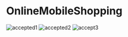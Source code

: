 # OnlineMobileShopping
![accepted1](https://user-images.githubusercontent.com/64476942/97336022-8b8e6400-18a4-11eb-8faf-5dfd05f7f0a6.jpg)
![accepted2](https://user-images.githubusercontent.com/64476942/97336239-cabcb500-18a4-11eb-996e-909b3d3b9b08.jpg)
![accept3](https://user-images.githubusercontent.com/64476942/97336357-ec1da100-18a4-11eb-9f5e-e4602c8f1584.jpg)
